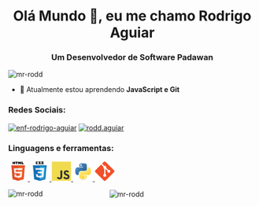 <h1 align="center">Olá Mundo 👋, eu me chamo Rodrigo Aguiar</h1>
<h3 align="center">Um Desenvolvedor de Software Padawan</h3>

<p align="left"> <img src="https://komarev.com/ghpvc/?username=mr-rodd&label=Profile%20views&color=0e75b6&style=flat" alt="mr-rodd" /> </p>

- 🌱 Atualmente estou aprendendo **JavaScript e Git**

<h3 align="left">Redes Sociais:</h3>
<p align="left">
<a target="_blank" href="https://www.linkedin.com/in/enf-rodrigo-aguiar/"><img align="center" src="https://raw.githubusercontent.com/rahuldkjain/github-profile-readme-generator/master/src/images/icons/Social/linked-in-alt.svg" alt="enf-rodrigo-aguiar" height="30" width="40" /></a>
<a target="_blank" href="https://instagram.com/rodd.aguiar"><img align="center" src="https://raw.githubusercontent.com/rahuldkjain/github-profile-readme-generator/master/src/images/icons/Social/instagram.svg" alt="rodd.aguiar" height="30" width="40" /></a>
</p>

<h3 align="left">Linguagens e ferramentas:</h3>
<p align="left"> </a> <a href="https://www.w3.org/html/" target="_blank" rel="noreferrer"> <img src="https://raw.githubusercontent.com/devicons/devicon/master/icons/html5/html5-original-wordmark.svg" alt="html5" width="40" height="40"/> <a href="https://www.w3schools.com/css/" target="_blank" rel="noreferrer"> <img src="https://raw.githubusercontent.com/devicons/devicon/master/icons/css3/css3-original-wordmark.svg" alt="css3" width="40" height="40"/> </a> <a href="https://en.wikipedia.org/wiki/JavaScript" target="_blank" rel="noreferrer"> <img src="https://github.com/devicons/devicon/blob/master/icons/javascript/javascript-original.svg" alt="javascript" width="40" height="40"/> </a> <a href="https://www.python.org/" target="_blank" rel="noreferrer"> <img src="https://github.com/devicons/devicon/blob/master/icons/python/python-original.svg" alt="python" width="40" height="40"/> </a> <a href="https://git-scm.com/" target="_blank" rel="noreferrer"> <img src="https://github.com/devicons/devicon/blob/master/icons/git/git-original.svg" alt="git" width="40" height="40"/> </a> </p>

<p><img align="left" width="40%" src="https://github-readme-stats.vercel.app/api/top-langs?username=mr-rodd&show_icons=true&theme=radical&locale=en&layout=compact" alt="mr-rodd" /></p>

<p>&nbsp;<img align="center" width="45%" src="https://github-readme-stats.vercel.app/api?username=mr-rodd&show_icons=true&theme=radical&locale=en" alt="mr-rodd" /></p>